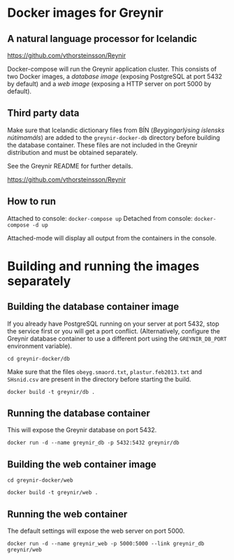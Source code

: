 # Docker images for Greynir
## A natural language processor for Icelandic
https://github.com/vthorsteinsson/Reynir

Docker-compose will run the Greynir application cluster. This consists of two Docker
images, a *database image* (exposing PostgreSQL at port 5432 by default) and a *web image*
(exposing a HTTP server on port 5000 by default).

## Third party data
Make sure that Icelandic dictionary files from BÍN (*Beygingarlýsing íslensks nútímamáls*)
are added to the `greynir-docker-db` directory before building the database container.
These files are not included in the Greynir distribution and must be obtained separately.

See the Greynir README for further details.

https://github.com/vthorsteinsson/Reynir

## How to run
Attached to console: `docker-compose up`
Detached from console: `docker-compose -d up`

Attached-mode will display all output from the containers in the console.

# Building and running the images separately

## Building the database container image
If you already have PostgreSQL running on your server at port 5432, stop the service first
or you will get a port conflict. (Alternatively, configure
the Greynir database container to use a different port using the `GREYNIR_DB_PORT`
environment variable).

`cd greynir-docker/db`

Make sure that the files `obeyg.smaord.txt`, `plastur.feb2013.txt` and `SHsnid.csv` are present in the directory
before starting the build.

`docker build -t greynir/db .`

## Running the database container
This will expose the Greynir database on port 5432.

`docker run -d --name greynir_db -p 5432:5432 greynir/db`

## Building the web container image
`cd greynir-docker/web`

`docker build -t greynir/web .`

## Running the web container
The default settings will expose the web server on port 5000.

`docker run -d --name greynir_web -p 5000:5000 --link greynir_db greynir/web`
